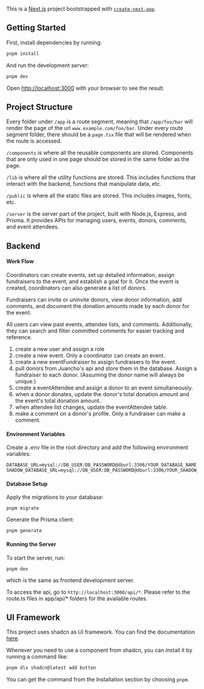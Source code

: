 This is a [Next.js](https://nextjs.org) project bootstrapped with [
`create-next-app`](https://nextjs.org/docs/app/api-reference/cli/create-next-app).

## Getting Started

First, install dependencies by running:

```bash
pnpm install
````

And run the development server:

```bash
pnpm dev
```

Open [http://localhost:3000](http://localhost:3000) with your browser to see the result.

## Project Structure

Every folder under `/app` is a route segment, meaning that `/app/foo/bar` will render the page of the url
`www.example.com/foo/bar`. Under every route segment folder, there should be a `page.tsx` file that will be rendered
when the route is accessed.

`/components` is where all the reusable components are stored. Components that are only used in one page should be
stored in the same folder as the page.

`/lib` is where all the utility functions are stored. This includes functions that interact with the backend, functions
that manipulate data, etc.

`/public` is where all the static files are stored. This includes images, fonts, etc.

`/server` is the server part of the project, built with Node.js, Express, and Prisma. It provides APIs for managing
users, events, donors, comments, and event attendees.

## Backend

#### Work Flow

Coordinators can create events, set up detailed information, assign fundraisers to the event, and establish a goal for it. Once the event is created, coordinators can also generate a list of donors.

Fundraisers can invite or uninvite donors, view donor information, add comments, and document the donation amounts made by each donor for the event.

All users can view past events, attendee lists, and comments. Additionally, they can search and filter committed comments for easier tracking and reference.

1. create a new user and assign a role
2. create a new event. Only a coordinator can create an event.
3. create a new eventFundraiser to assign fundraisers to the event.
4. pull donors from Juancho's api and store them in the database. Assign a fundraiser to each donor. (Assuming the donor
   name will always be unique.)
5. create a eventAttendee and assign a donor to an event simultaneously.
6. when a donor donates, update the donor's total donation amount and the event's total donation amount.
7. when attendee list changes, update the eventAttendee table.
8. make a comment on a donor's profile. Only a fundraiser can make a comment.

#### Environment Variables

Create a .env file in the root directory and add the following environment variables:

```
DATABASE_URL=mysql://DB_USER:DB_PASSWORD@dburl:3306/YOUR_DATABASE_NAME
SHADOW_DATABASE_URL=mysql://DB_USER:DB_PASSWORD@dburl:3306/YOUR_SHADOW_DATABASE_NAME
```

#### Database Setup

Apply the migrations to your database:

```
pnpm migrate
```

Generate the Prisma client:

```
pnpm generate
```

#### Running the Server

To start the server, run:

```
pnpm dev
```

which is the same as frontend development server.

To access the api, go to `http://localhost:3000/api/*`. Please refer to the route.ts files in app/api/* folders for the
available routes.

## UI Framework

This project uses shadcn as UI framework. You can find the
documentation [here](https://shadcn.com/docs/getting-started/introduction).

Whenever you need to use a component from shadcn, you can install it by running a command like:

```bash
pnpm dlx shadcn@latest add button
```

You can get the command from the Installation section by choosing `pnpm`.

